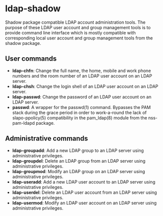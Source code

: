 ldap-shadow
===========

Shadow package compatible LDAP account administration tools.
The purpose of these LDAP user account and group management tools is to provide
command line interface which is mostly compatible with corresponding local user
account and group management tools from the shadow package.

User commands
-------------

 * **ldap-chfn**:   Change the full name, the home, mobile and work phone
                    numbers and the room number of an LDAP user account on
                    an LDAP server.
 * **ldap-chsh**:   Change the login shell of an LDAP user account on an LDAP
                    server.
 * **ldap-passwd**: Change the password of an LDAP user account on an LDAP
                    server.
 * **passwd**:      A wrapper for the passwd(1) command. Bypasses the PAM stack
                    during the grace period in order to work-a-round the lack
                    of slapo-ppolicy(5) compatibility in the pam_ldap(8) module
                    from the nss-pam-ldapd package.

Administrative commands
-----------------------

 * **ldap-groupadd**: Add a new LDAP group to an LDAP server
                      using administrative privileges.
 * **ldap-groupdel**: Delete an LDAP group from an LDAP server
                      using administrative privileges.
 * **ldap-groupmod**: Modify an LDAP group on an LDAP server
                      using administrative privileges.
 * **ldap-useradd**:  Add a new LDAP user account to an LDAP server
                      using administrative privileges.
 * **ldap-userdel**:  Delete an LDAP user account from an LDAP server
                      using administrative privileges.
 * **ldap-usermod**:  Modify an LDAP user account on an LDAP server
                      using administrative privileges.
